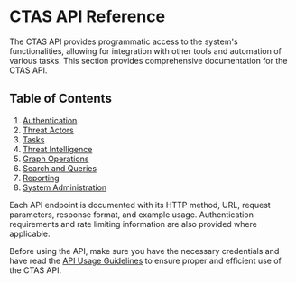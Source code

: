# CTAS API Reference

The CTAS API provides programmatic access to the system's functionalities, allowing for integration with other tools and automation of various tasks. This section provides comprehensive documentation for the CTAS API.

## Table of Contents

1. [Authentication](./authentication.md)
2. [Threat Actors](./threat-actors.md)
3. [Tasks](./tasks.md)
4. [Threat Intelligence](./threat-intelligence.md)
5. [Graph Operations](./graph-operations.md)
6. [Search and Queries](./search.md)
7. [Reporting](./reporting.md)
8. [System Administration](./admin.md)

Each API endpoint is documented with its HTTP method, URL, request parameters, response format, and example usage. Authentication requirements and rate limiting information are also provided where applicable.

Before using the API, make sure you have the necessary credentials and have read the [API Usage Guidelines](./usage-guidelines.md) to ensure proper and efficient use of the CTAS API.